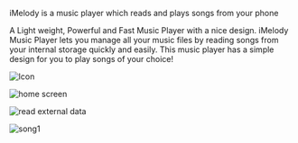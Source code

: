 

iMelody is a music player which reads and plays songs from your phone 


  A Light weight, Powerful and Fast Music Player with a nice 
  design. iMelody Music Player lets you manage all your music files
  by reading songs from your internal storage quickly and easily.
  This music player has a simple design for you to play songs of your choice!
  
  
![Icon](https://raw.githubusercontent.com/AyushJain2480/MusicPlayer/main/img/audio.jpg)

![home screen](https://raw.githubusercontent.com/AyushJain2480/MusicPlayer/main/img/m1.jpg)

![read external data](https://raw.githubusercontent.com/AyushJain2480/MusicPlayer/main/img/m2.jpg)

![song1](https://raw.githubusercontent.com/AyushJain2480/MusicPlayer/main/img/m3%20(1).jpg)
